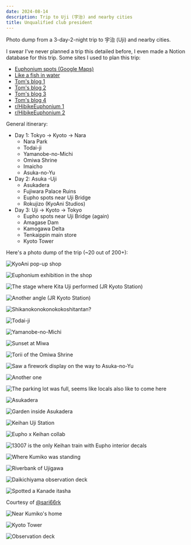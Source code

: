 ```yaml
---
date: 2024-08-14
description: Trip to Uji (宇治) and nearby cities
title: Unqualified club president
---
```


Photo dump from a 3-day-2-night trip to 宇治 (Uji) and nearby cities.

I swear I've never planned a trip this detailed before, I even made a Notion database for this trip. Some sites I used to plan this trip:

- [Euphonium spots (Google Maps)](https://www.google.com/maps/d/viewer?mid=13mgdlajJV0HxpqKf6ri2NnEHFBc&usp=sharing)
- [Like a fish in water](https://likeafishinwater.com/2016/04/29/pilgrimage-to-uji-for-hibike-euphonium)
- [Tom's blog 1](https://tomsblog.data.blog/2023/09/07/a-crazy-taxi-tour-kyoto-and-hibike-euphonium-part-1)
- [Tom's blog 2](https://tomsblog.data.blog/2023/11/21/a-crazy-taxi-tour-kyoto-and-hibike-euphonium-part-2)
- [Tom's blog 3](https://tomsblog.data.blog/2023/12/17/hibike-euphonium-geeking-out-in-the-city)
- [Tom's blog 4](https://tomsblog.data.blog/2024/07/13/a-brief-visit-to-uji-after-hibike-euphonium-season-3)
- [r/HibikeEuphonium 1](https://www.reddit.com/r/HibikeEuphonium/comments/1edvlq3/hibike_euphonium_pilgrimage_part_1)
- [r/HibikeEuphonium 2](https://www.reddit.com/r/HibikeEuphonium/comments/1eizsz4/hibike_euphonium_pilgrimage_part_2)

General itinerary:

- Day 1: Tokyo -> Kyoto -> Nara
  - Nara Park
  - Todai-ji
  - Yamanobe-no-Michi
  - Omiwa Shrine
  - Imaicho
  - Asuka-no-Yu
- Day 2: Asuka -Uji
  - Asukadera
  - Fujiwara Palace Ruins
  - Eupho spots near Uji Bridge
  - Rokujizo (KyoAni Studios)
- Day 3: Uji -> Kyoto -> Tokyo
  - Eupho spots near Uji Bridge (again)
  - Amagase Dam
  - Kamogawa Delta
  - Tenkaippin main store
  - Kyoto Tower

Here's a photo dump of the trip (~20 out of 200+):

![KyoAni pop-up shop](/assets/static/img/japan-2024-4-01.avif)

![Euphonium exhibition in the shop](/assets/static/img/japan-2024-4-02.avif)

![The stage where Kita Uji performed (JR Kyoto Station)](/assets/static/img/japan-2024-4-03.avif)

![Another angle (JR Kyoto Station)](/assets/static/img/japan-2024-4-04.avif)

![Shikanokonokonokokoshitantan?](/assets/static/img/japan-2024-4-05.avif)

![Todai-ji](/assets/static/img/japan-2024-4-06.avif)

![Yamanobe-no-Michi](/assets/static/img/japan-2024-4-07.avif)

![Sunset at Miwa](/assets/static/img/japan-2024-4-08.avif)

![Torii of the Omiwa Shrine](/assets/static/img/japan-2024-4-09.avif)

![Saw a firework display on the way to Asuka-no-Yu](/assets/static/img/japan-2024-4-10.avif)

![Another one](/assets/static/img/japan-2024-4-11.avif)

![The parking lot was full, seems like locals also like to come here](/assets/static/img/japan-2024-4-12.avif)

![Asukadera](/assets/static/img/japan-2024-4-13.avif)

![Garden inside Asukadera](/assets/static/img/japan-2024-4-14.avif)

![Keihan Uji Station](/assets/static/img/japan-2024-4-15.avif)

![Eupho x Keihan collab](/assets/static/img/japan-2024-4-16.avif)

![13007 is the only Keihan train with Eupho interior decals](/assets/static/img/japan-2024-4-17.avif)

![Where Kumiko was standing](/assets/static/img/japan-2024-4-18.avif)

![Riverbank of Ujigawa](/assets/static/img/japan-2024-4-19.avif)

![Daikichiyama observation deck](/assets/static/img/japan-2024-4-20.avif)

![Spotted a Kanade itasha](/assets/static/img/japan-2024-4-21.avif)

Courtesy of [@sari66rk](https://x.com/sari66rk)

![Near Kumiko's home](/assets/static/img/japan-2024-4-22.avif)

![Kyoto Tower](/assets/static/img/japan-2024-4-23.avif)

![Observation deck](/assets/static/img/japan-2024-4-24.avif)
